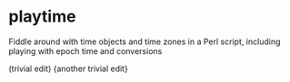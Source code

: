 # playtime
Fiddle around with time objects and time zones in a Perl script, including playing with epoch time and conversions

(trivial edit)
{another trivial edit}
<third trivial edit>
